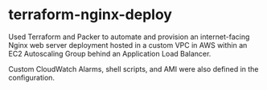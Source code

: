 # terraform-nginx-deploy
Used Terraform and Packer to automate and provision an internet-facing Nginx web server deployment
hosted in a custom VPC in AWS within an EC2 Autoscaling Group behind an Application Load Balancer.

Custom CloudWatch Alarms, shell scripts, and AMI were also defined in the configuration.
